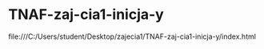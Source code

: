 # TNAF-zaj-cia1-inicja-y

file:///C:/Users/student/Desktop/zajecia1/TNAF-zaj-cia1-inicja-y/index.html